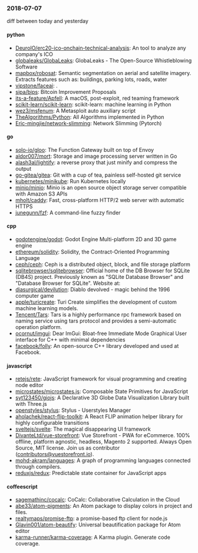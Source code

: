 ### 2018-07-07
diff between today and yesterday

#### python
* [DeuroIO/erc20-ico-onchain-technical-analysis](https://github.com/DeuroIO/erc20-ico-onchain-technical-analysis): An tool to analyze any company's ICO
* [globaleaks/GlobaLeaks](https://github.com/globaleaks/GlobaLeaks): GlobaLeaks - The Open-Source Whistleblowing Software
* [mapbox/robosat](https://github.com/mapbox/robosat): Semantic segmentation on aerial and satellite imagery. Extracts features such as: buildings, parking lots, roads, water
* [vipstone/faceai](https://github.com/vipstone/faceai): .
* [sipa/bips](https://github.com/sipa/bips): Bitcoin Improvement Proposals
* [its-a-feature/Apfell](https://github.com/its-a-feature/Apfell): A macOS, post-exploit, red teaming framework
* [scikit-learn/scikit-learn](https://github.com/scikit-learn/scikit-learn): scikit-learn: machine learning in Python
* [wez3/msfenum](https://github.com/wez3/msfenum): A Metasploit auto auxiliary script
* [TheAlgorithms/Python](https://github.com/TheAlgorithms/Python): All Algorithms implemented in Python
* [Eric-mingjie/network-slimming](https://github.com/Eric-mingjie/network-slimming): Network Slimming (Pytorch)

#### go
* [solo-io/gloo](https://github.com/solo-io/gloo): The Function Gateway built on top of Envoy
* [aldor007/mort](https://github.com/aldor007/mort): Storage and image processing server written in Go
* [alash3al/lightify](https://github.com/alash3al/lightify): a reverse proxy that just minify and compress the output
* [go-gitea/gitea](https://github.com/go-gitea/gitea): Git with a cup of tea, painless self-hosted git service
* [kubernetes/minikube](https://github.com/kubernetes/minikube): Run Kubernetes locally
* [minio/minio](https://github.com/minio/minio): Minio is an open source object storage server compatible with Amazon S3 APIs
* [mholt/caddy](https://github.com/mholt/caddy): Fast, cross-platform HTTP/2 web server with automatic HTTPS
* [junegunn/fzf](https://github.com/junegunn/fzf):  A command-line fuzzy finder

#### cpp
* [godotengine/godot](https://github.com/godotengine/godot): Godot Engine  Multi-platform 2D and 3D game engine
* [ethereum/solidity](https://github.com/ethereum/solidity): Solidity, the Contract-Oriented Programming Language
* [ceph/ceph](https://github.com/ceph/ceph): Ceph is a distributed object, block, and file storage platform
* [sqlitebrowser/sqlitebrowser](https://github.com/sqlitebrowser/sqlitebrowser): Official home of the DB Browser for SQLite (DB4S) project. Previously known as "SQLite Database Browser" and "Database Browser for SQLite". Website at:
* [diasurgical/devilution](https://github.com/diasurgical/devilution): Diablo devolved - magic behind the 1996 computer game
* [apple/turicreate](https://github.com/apple/turicreate): Turi Create simplifies the development of custom machine learning models.
* [Tencent/Tars](https://github.com/Tencent/Tars): Tars is a highly performance rpc framework based on naming service using tars protocol and provides a semi-automatic operation platform.
* [ocornut/imgui](https://github.com/ocornut/imgui): Dear ImGui: Bloat-free Immediate Mode Graphical User interface for C++ with minimal dependencies
* [facebook/folly](https://github.com/facebook/folly): An open-source C++ library developed and used at Facebook.

#### javascript
* [retejs/rete](https://github.com/retejs/rete): JavaScript framework for visual programming and creating node editor
* [microstates/microstates.js](https://github.com/microstates/microstates.js): Composable State Primitives for JavaScript
* [syt123450/giojs](https://github.com/syt123450/giojs):  A Declarative 3D Globe Data Visualization Library built with Three.js
* [openstyles/stylus](https://github.com/openstyles/stylus): Stylus - Userstyles Manager
* [aholachek/react-flip-toolkit](https://github.com/aholachek/react-flip-toolkit): A React FLIP animation helper library for highly configurable transitions
* [sveltejs/svelte](https://github.com/sveltejs/svelte): The magical disappearing UI framework
* [DivanteLtd/vue-storefront](https://github.com/DivanteLtd/vue-storefront): Vue Storefront - PWA for eCommerce. 100% offline, platform agnostic, headless, Magento 2 supported. Always Open Source, MIT license. Join us as contributor (contributors@vuestorefront.io).
* [mohd-akram/languages](https://github.com/mohd-akram/languages): A graph of programming languages connected through compilers.
* [reduxjs/redux](https://github.com/reduxjs/redux): Predictable state container for JavaScript apps

#### coffeescript
* [sagemathinc/cocalc](https://github.com/sagemathinc/cocalc): CoCalc: Collaborative Calculation in the Cloud
* [abe33/atom-pigments](https://github.com/abe33/atom-pigments): An Atom package to display colors in project and files.
* [realtymaps/promise-ftp](https://github.com/realtymaps/promise-ftp): a promise-based ftp client for node.js
* [Glavin001/atom-beautify](https://github.com/Glavin001/atom-beautify):  Universal beautification package for Atom editor
* [karma-runner/karma-coverage](https://github.com/karma-runner/karma-coverage): A Karma plugin. Generate code coverage.
